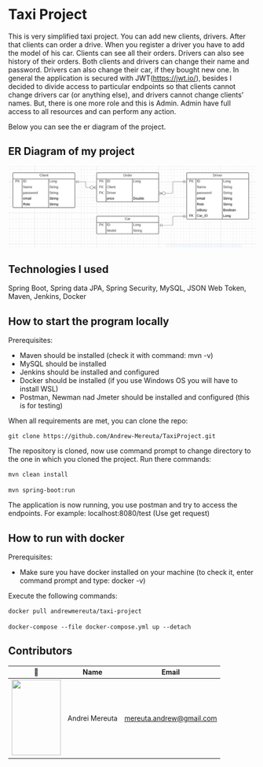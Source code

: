# Taxi Project
This is very simplified taxi project. You can add new clients, drivers. After that clients can order a drive. 
When you register a driver you have to add the model of his car. Clients can see all their orders. Drivers can
also see history of their orders. Both clients and drivers can change their name and password. Drivers can also
change their car, if they bought new one. In general the application is secured with JWT(https://jwt.io/), besides 
I decided to divide access to particular endpoints so that clients cannot change drivers car (or anything else),
and drivers cannot change clients' names. But, there is one more role and this is Admin. Admin have full access
to all resources and can perform any action.

Below you can see the er diagram of the project.  

## ER Diagram of my project
<img src="ER-Taxi-Project.jpg"/>

## Technologies I used

Spring Boot, Spring data JPA, Spring Security, MySQL, JSON Web Token, Maven, Jenkins, Docker

## How to start the program locally

Prerequisites:

* Maven should be installed (check it with command: mvn -v)
* MySQL should be installed 
* Jenkins should be installed and configured
* Docker should be installed (if you use Windows OS you will have to install WSL)
* Postman, Newman nad Jmeter should be installed and configured (this is for testing)

When all requirements are met, you can clone the repo:

```shell
git clone https://github.com/Andrew-Mereuta/TaxiProject.git
```

The repository is cloned, now use command prompt to change directory to the one in which you cloned 
the project. Run there commands:

```shell
mvn clean install

mvn spring-boot:run
```

The application is now running, you use postman and try to access the endpoints. For example:
localhost:8080/test (Use get request)


## How to run with docker

Prerequisites: 
- Make sure you have docker installed on your machine (to check it, enter command prompt and type: docker -v)

Execute the following commands:

```shell
docker pull andrewmereuta/taxi-project

docker-compose --file docker-compose.yml up --detach
```






## Contributors
| 📸 | Name | Email |
|---|---|---|
| <img src="https://cdn.discordapp.com/attachments/812702649295437824/826515958239330344/1617127142670.jpg" width="100" height="154" /> | Andrei Mereuta | mereuta.andrew@gmail.com |
